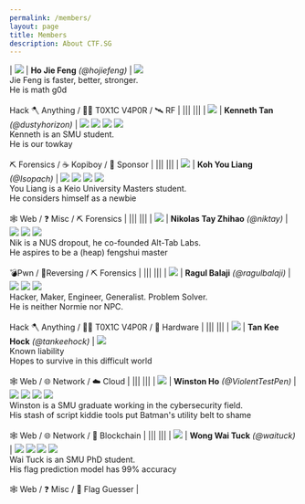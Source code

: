 ```yaml
---
permalink: /members/
layout: page
title: Members
description: About CTF.SG
---
```


<!--
TEMPLATE, COPY AND ADD BELOW
NOTE: CHECK AND MAKE SURE IT DOESN'T OVERFLOW!

<img class="avatar" src="[PROFILE_PIC]"/> | <b>[REAL NAME]</b> <i>(@[CTF NAME])</i>  \| <a href="[TWITTER LINK]"><img class="icon" src="../assets/img/icons/twitter.png"/></a> <a href="[LINKEDIN LINK]"><img class="icon" src="../assets/img/icons/linkedin.png"/></a> <a href="[GITHUB LINK]"><img class="icon" src="../assets/img/icons/github.png"/></a> <a href="[PERSONAL WEBSITE]"><img class="icon" src="../assets/img/icons/website.png"/></a> <br /> [INTRODUCTION LINE 1] <br /> [INTRODUCTION LINE 2] <br />  <br /> [STAT 1] / [STAT 2]  / [STAT 3]  | 
-->

| <img class="avatar" src="../assets/img/profile/hojiefeng2.png"/>  | <b>Ho Jie Feng</b> <i>(@hojiefeng)</i> \| <a href="https://github.com/hojiefeng"><img class="icon" src="../assets/img/icons/github.png"/></a> <br />Jie Feng is faster, better, stronger. <br/>He is math g0d <br /> <br />  Hack 🪓 Anything / 🏴‍☠️ T0X1C V4P0R / 🛰 RF | 
|||
|||
| <img class="avatar" src="../assets/img/profile/kenneth.jpg"/>  | <b>Kenneth Tan</b> <i>(@dustyhorizon)</i> \| <a href="https://twitter.com/dustyhorizon"><img class="icon" src="../assets/img/icons/twitter.png"/></a> <a href="https://www.linkedin.com/in/kennethtanyh/"><img class="icon" src="../assets/img/icons/linkedin.png"/></a> <a href="https://github.com/dustyhorizon"><img class="icon" src="../assets/img/icons/github.png"/></a> <a href="https://kennethtan.xyz"><img class="icon" src="../assets/img/icons/website.png"/></a><br />Kenneth is an SMU student. <br/>He is our towkay <br /> <br />  ⛏️ Forensics / ☕ Kopiboy / 💸 Sponsor  | 
|||
|||
| <img class="avatar" src="../assets/img/profile/youliang.jpg"/> | <b>Koh You Liang</b> <i>(@Isopach)</i>  \| <a href="https://twitter.com/kohyouliang"><img class="icon" src="../assets/img/icons/twitter.png"/></a> <a href="https://www.linkedin.com/in/kohyouliang/"><img class="icon" src="../assets/img/icons/linkedin.png"/></a> <a href="https://github.com/isopach"><img class="icon" src="../assets/img/icons/github.png"/></a> <a href="https://isopach.dev/"><img class="icon" src="../assets/img/icons/website.png"/></a> <br /> You Liang is a Keio University Masters student. <br /> He considers himself as a newbie <br />  <br /> 🕸️ Web / ❓ Misc  / ⛏️ Forensics  |
|||
|||
| <img class="avatar" src="../assets/img/profile/niktay.png"/> | <b>Nikolas Tay Zhihao</b> <i>(@niktay)</i>  \| <a href="https://www.linkedin.com/in/niktay/"><img class="icon" src="../assets/img/icons/linkedin.png"/></a> <a href="https://github.com/niktay"><img class="icon" src="../assets/img/icons/github.png"/></a> <a href="https://dystopia.sg/"><img class="icon" src="../assets/img/icons/website.png"/></a> <br /> Nik is a NUS dropout, he co-founded Alt-Tab Labs.<br /> He aspires to be a (heap) fengshui master <br />  <br /> 💣Pwn / 🔄Reversing  / ⛏️ Forensics  |
|||
|||
| <img class="avatar" src="../assets/img/profile/ragulbalaji.png"/> | <b>Ragul Balaji</b> <i>(@ragulbalaji)</i>  \| <a href="https://www.linkedin.com/in/ragulbalaji/"><img class="icon" src="../assets/img/icons/linkedin.png"/></a> <a href="https://github.com/ragulbalaji"><img class="icon" src="../assets/img/icons/github.png"/></a> <a href="http://ragulbalaji.com/"><img class="icon" src="../assets/img/icons/website.png"/></a> <br /> Hacker, Maker, Engineer, Generalist. Problem Solver.<br /> He is neither Normie nor NPC.<br />  <br /> Hack 🪓 Anything / 🏴‍☠️ T0X1C V4P0R / 📲 Hardware |
|||
|||
| <img class="avatar" src="../assets/img/profile/keehock.png"/>  | <b>Tan Kee Hock</b> <i>(@tankeehock)</i> \| <a href="https://github.com/tankeehock"><img class="icon" src="../assets/img/icons/github.png"/></a> <br />Known liability<br/>Hopes to survive in this difficult world <br /> <br />  🕸️ Web / 🌐 Network / ☁️ Cloud | 
|||
|||
| <img class="avatar" src="../assets/img/profile/winston.jfif"/> | <b>Winston Ho</b> <i>(@ViolentTestPen)</i>  \| <a href="https://twitter.com/violenttestpen"><img class="icon" src="../assets/img/icons/twitter.png"/></a> <a href="https://www.linkedin.com/in/winstonhmk/"><img class="icon" src="../assets/img/icons/linkedin.png"/></a> <a href="https://github.com/winstonho90"><img class="icon" src="../assets/img/icons/github.png"/></a> <a href=""><img class="icon" src="../assets/img/icons/website.png"/></a> <br /> Winston is a SMU graduate working in the cybersecurity field. <br /> His stash of script kiddie tools put Batman's utility belt to shame <br />  <br /> 🕸️ Web / 🌐 Network / 🔗 Blockchain  |
|||
|||
| <img class="avatar" src="../assets/img/profile/waituck.jfif"/> | <b>Wong Wai Tuck</b> <i>(@waituck)</i>  \| <a href="https://twitter.com/waituckk"><img class="icon" src="../assets/img/icons/twitter.png"/></a> <a href="https://www.linkedin.com/in/wongwaituck/"><img class="icon" src="../assets/img/icons/linkedin.png"/></a> <a href="https://github.com/wongwaituck"><img class="icon" src="../assets/img/icons/github.png"/></a> <a href="https://waituck.sg/"><img class="icon" src="../assets/img/icons/website.png"/></a> <br /> Wai Tuck is an SMU PhD student. <br /> His flag prediction model has 99% accuracy <br />  <br /> 🕸️ Web / ❓ Misc  / 🎌 Flag Guesser  |
